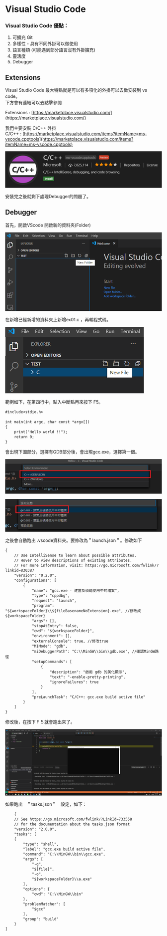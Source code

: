 # Visual Studio Code

### Visual Studio Code 優點：

1. 可擴充 Git  
2. 多樣性 - 具有不同外掛可以做使用  
3. 語言種類 \(可能遇到部分語言沒有外掛擴充\)  
4. 靈活度  
5. Debugger

## Extensions 

Visual Studio Code 最大特點就是可以有多項化的外掛可以去做安裝到 vs code。  
下方會有連結可以去點擊參閱

Extensions : [https://marketplace.visualstudio.com/](https://marketplace.visualstudio.com/)

我們主要安裝 C/C++ 外掛   
C/C++ : [https://marketplace.visualstudio.com/items?itemName=ms-vscode.cpptools](https://marketplace.visualstudio.com/items?itemName=ms-vscode.cpptools)

![](../.gitbook/assets/image%20%281%29.png)

安裝完之後就剩下處理Debugger的問題了。

## Debugger

首先，開啟VScode 開啟新的資料夾\(Folder\)

![](../.gitbook/assets/image%20%282%29.png)



在新增已經新增的資料夾上新增ex01.c ，再輸程式碼。

![](../.gitbook/assets/image%20%283%29.png)

範例如下，在第四行中，點入中斷點再來按下 F5。

```text
#include<stdio.h>

int main(int argc, char const *argv[])
{
    print("Hello world !!");
    return 0;
}
```

會出現下圖部分，選擇有GDB部分後，會出現gcc.exe，選擇第一個。

![&#xFF11;&#xFF0E;&#x8A2D;&#x5B9A;&#xFF0D;&#xFF26;&#xFF15;&#x5F8C;&#x9078;&#x64C7;&#x7B2C;&#x4E00;&#x500B;&#x9078;&#x9805;](../.gitbook/assets/image%20%285%29.png)

![&#xFF12;&#xFF0E;&#x8A2D;&#x5B9A;&#xFF0D;&#x9078;&#x64C7;&#x7B2C;&#x4E00;&#x500B;&#x9078;&#x9805;](../.gitbook/assets/image%20%286%29.png)

之後會自動跑出 .vscode資料夾。要修改為＂launch.json＂。修改如下

```text
{
    // Use IntelliSense to learn about possible attributes.
    // Hover to view descriptions of existing attributes.
    // For more information, visit: https://go.microsoft.com/fwlink/?linkid=830387
    "version": "0.2.0",
    "configurations": [
        {
            "name": "gcc.exe - 建置及偵錯使用中的檔案",
            "type": "cppdbg",
            "request": "launch",
            "program": "${workspaceFolder}\\${fileBasenameNoExtension}.exe", //修改成${workspaceFolder}
            "args": [],
            "stopAtEntry": false,
            "cwd": "${workspaceFolder}",
            "environment": [],
            "externalConsole": true, //修改true
            "MIMode": "gdb",
            "miDebuggerPath": "C:\\MinGW\\bin\\gdb.exe", //確認MinGW路徑
            "setupCommands": [
                {
                    "description": "啟用 gdb 的美化顯示",
                    "text": "-enable-pretty-printing",
                    "ignoreFailures": true
                }
            ],
            "preLaunchTask": "C/C++: gcc.exe build active file"
        }
    ]
}
```

修改後，在按下Ｆ５就會跑出來了。

![](../.gitbook/assets/image%20%287%29.png)

如果跑出　＂tasks.json＂　設定，如下：

```text
    {
    // See https://go.microsoft.com/fwlink/?LinkId=733558 
    // for the documentation about the tasks.json format
    "version": "2.0.0",
    "tasks": [
    {
        "type": "shell",
        "label": "gcc.exe build active file",
        "command": "C:\\MinGW\\bin\\gcc.exe",
        "args": [
            "-g",
            "${file}",
            "-o",
            "${workspaceFolder}\\a.exe"
        ],
        "options": {
            "cwd": "C:\\MinGW\\bin"
        },
        "problemMatcher": [
            "$gcc"
        ],
        "group": "build"
    }
]
```




